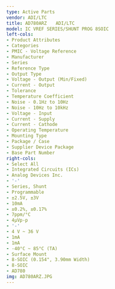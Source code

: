 ```yaml
---
type: Active Parts
vendor: ADI/LTC
title: AD780ARZ　　ADI/LTC
model: IC VREF SERIES/SHUNT PROG 8SOIC
left-cols:
- Product Attributes
- Categories
- PMIC - Voltage Reference
- Manufacturer
- Series
- Reference Type
- Output Type
- Voltage - Output (Min/Fixed)
- Current - Output
- Tolerance
- Temperature Coefficient
- Noise - 0.1Hz to 10Hz
- Noise - 10Hz to 10kHz
- Voltage - Input
- Current - Supply
- Current - Cathode
- Operating Temperature
- Mounting Type
- Package / Case
- Supplier Device Package
- Base Part Number
right-cols:
- Select All
- Integrated Circuits (ICs)
- Analog Devices Inc.
- '-'
- Series, Shunt
- Programmable
- ±2.5V, ±3V
- 10mA
- ±0.2%, ±0.17%
- 7ppm/°C
- 4µVp-p
- '-'
- 4 V ~ 36 V
- 1mA
- 1mA
- -40°C ~ 85°C (TA)
- Surface Mount
- 8-SOIC (0.154", 3.90mm Width)
- 8-SOIC
- AD780
img: AD780ARZ.JPG
---
```

